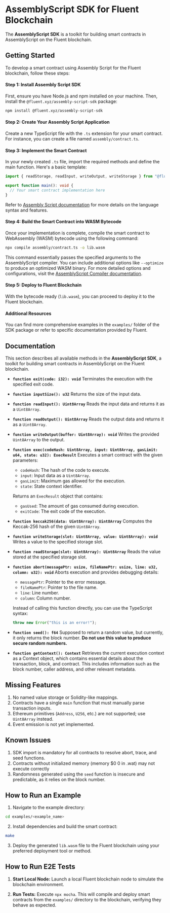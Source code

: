 # AssemblyScript SDK for Fluent Blockchain

The **AssemblyScript SDK** is a toolkit for building smart contracts in AssemblyScript on the Fluent blockchain.

## Getting Started

To develop a smart contract using Assembly Script for the Fluent blockchain, follow these steps:

#### Step 1: Install Assembly Script SDK

First, ensure you have Node.js and npm installed on your machine. Then, install the `@fluent.xyz/assembly-script-sdk` package:

```bash
npm install @fluent.xyz/assembly-script-sdk
```

#### Step 2: Create Your Assembly Script Application

Create a new TypeScript file with the `.ts` extension for your smart contract. For instance, you can create a file named `assembly/contract.ts`.

#### Step 3: Implement the Smart Contract

In your newly created `.ts` file, import the required methods and define the main function. Here's a basic template:

```typescript
import { readStorage, readInput, writeOutput, writeStorage } from "@fluent.xyz/assembly-script-sdk/assembly";

export function main(): void {
  // Your smart contract implementation here
}
```

Refer to [Assembly Script documentation](https://www.assemblyscript.org/) for more details on the language syntax and features.

#### Step 4: Build the Smart Contract into WASM Bytecode

Once your implementation is complete, compile the smart contract to WebAssembly (WASM) bytecode using the following command:

```bash
npx compile assembly/contract.ts -o lib.wasm
```

This command essentially passes the specified arguments to the AssemblyScript compiler. You can include additional options like `--optimize` to produce an optimized WASM binary. For more detailed options and configurations, visit the [AssemblyScript Compiler documentation](https://www.assemblyscript.org/compiler.html).

#### Step 5: Deploy to Fluent Blockchain

With the bytecode ready (`lib.wasm`), you can proceed to deploy it to the Fluent blockchain.

#### Additional Resources

You can find more comprehensive examples in the `examples/` folder of the SDK package or refer to specific documentation provided by Fluent.


## Documentation

This section describes all available methods in the **AssemblyScript SDK**, a toolkit for building smart contracts in AssemblyScript on the Fluent blockchain.

- **`function exit(code: i32): void`**
  Terminates the execution with the specified exit code.

- **`function inputSize(): u32`**
  Returns the size of the input data.

- **`function readInput(): Uint8Array`**
  Reads the input data and returns it as a `Uint8Array`.

- **`function readOutput(): Uint8Array`**
  Reads the output data and returns it as a `Uint8Array`.

- **`function writeOutput(buffer: Uint8Array): void`**
  Writes the provided `Uint8Array` to the output.

- **`function exec(codeHash: Uint8Array, input: Uint8Array, gasLimit: u64, state: u32): ExecResult`**
  Executes a smart contract with the given parameters:
  - `codeHash`: The hash of the code to execute.
  - `input`: Input data as a `Uint8Array`.
  - `gasLimit`: Maximum gas allowed for the execution.
  - `state`: State context identifier.

  Returns an `ExecResult` object that contains:
  - `gasUsed`: The amount of gas consumed during execution.
  - `exitCode`: The exit code of the execution.

- **`function keccak256(data: Uint8Array): Uint8Array`**
  Computes the Keccak-256 hash of the given `Uint8Array`.

- **`function writeStorage(slot: Uint8Array, value: Uint8Array): void`**
  Writes a value to the specified storage slot.

- **`function readStorage(slot: Uint8Array): Uint8Array`**
  Reads the value stored at the specified storage slot.

- **`function abort(messagePtr: usize, fileNamePtr: usize, line: u32, column: u32): void`**
  Aborts execution and provides debugging details:
  - `messagePtr`: Pointer to the error message.
  - `fileNamePtr`: Pointer to the file name.
  - `line`: Line number.
  - `column`: Column number.

  Instead of calling this function directly, you can use the TypeScript syntax:
  ```typescript
  throw new Error("this is an error!");
  ```

- **`function seed(): f64`**
  Supposed to return a random value, but currently, it only returns the block number.
  **Do not use this value to produce secure random numbers.**

- **`function getContext(): Context`**
  Retrieves the current execution context as a Context object, which contains essential details about the transaction, block, and contract. This includes information such as the block number, caller address, and other relevant metadata.


## Missing Features

1. No named value storage or Solidity-like mappings.
2. Contracts have a single `main` function that must manually parse transaction inputs.
3. Ethereum primitives (`Address`, `U256`, etc.) are not supported; use `Uint8Array` instead.
4. Event emission is not yet implemented.

## Known Issues

1. SDK import is mandatory for all contracts to resolve abort, trace, and seed functions.
2. Contracts without initialized memory (memory $0 0 in .wat) may not execute correctly
3. Randomness generated using the `seed` function is insecure and predictable, as it relies on the block number.

## How to Run an Example

1. Navigate to the example directory:

```bash
cd examples/<example_name>
```

2. Install dependencies and build the smart contract:

```bash
make
```

3. Deploy the generated `lib.wasm` file to the Fluent blockchain using your preferred deployment tool or method.


## How to Run E2E Tests

1. **Start Local Node:** Launch a local Fluent blockchain node to simulate the blockchain environment.

2. **Run Tests:** Execute `npx mocha`. This will compile and deploy smart contracts from the `examples/` directory to the blockchain, verifying they behave as expected.
